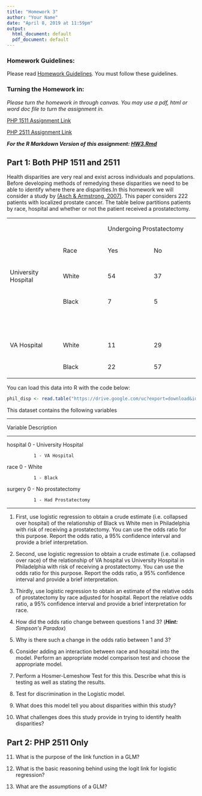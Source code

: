 ```yaml
---
title: "Homework 3"
author: "Your Name"
date: "April 8, 2019 at 11:59pm"
output:
  html_document: default
  pdf_document: default
---
```




### Homework Guidelines:

Please read [Homework Guidelines](../homework/guidelines.html). You must follow these guidelines. 


### Turning the Homework in:

*Please turn the homework in through canvas. You may use a pdf, html or word doc file to turn the assignment in.*

[PHP 1511 Assignment Link](https://canvas.brown.edu/courses/1077969/assignments/7723029)

[PHP 2511 Assignment Link](https://canvas.brown.edu/courses/1077129/assignments/7723047)


***For the R Markdown Version of this assignment: [HW3.Rmd](../homework/hw3.Rmd)***


## Part 1: Both PHP 1511 and 2511 

Health disparities are very real and exist across individuals and populations. Before developing methods of remedying these disparities we need to be able to identify where there are disparities.In this homework we will consider a study by [(Asch & Armstrong, 2007)](http://www.ncbi.nlm.nih.gov/pubmed/17513818).  This paper considers 222 patients with localized prostate cancer. The table below partitions patients by race, hospital and whether or not the patient received a prostatectomy. 


<table>
<tbody>
<tr>
<td width="234">
<p>&nbsp;</p>
</td>
<td width="234">
<p>&nbsp;</p>
</td>
<td colspan="2" width="468">
<p>Undergoing Prostatectomy</p>
</td>
</tr>
<tr>
<td width="234">
<p>&nbsp;</p>
</td>
<td width="234">
<p>Race</p>
</td>
<td width="234">
<p>Yes</p>
</td>
<td width="234">
<p>No</p>
</td>
</tr>
<tr>
<td width="234">
<p>University Hospital</p>
</td>
<td width="234">
<p>White</p>
</td>
<td width="234">
<p>54</p>
</td>
<td width="234">
<p>37</p>
</td>
</tr>
<tr>
<td width="234">
<p>&nbsp;</p>
</td>
<td width="234">
<p>Black</p>
</td>
<td width="234">
<p>7</p>
</td>
<td width="234">
<p>5</p>
</td>
</tr>
<tr>
<td width="234">
<p>&nbsp;</p>
</td>
<td width="234">
<p>&nbsp;</p>
</td>
<td width="234">
<p>&nbsp;</p>
</td>
<td width="234">
<p>&nbsp;</p>
</td>
</tr>
<tr>
<td width="234">
<p>VA Hospital</p>
</td>
<td width="234">
<p>White</p>
</td>
<td width="234">
<p>11</p>
</td>
<td width="234">
<p>29</p>
</td>
</tr>
<tr>
<td width="234">
<p>&nbsp;</p>
</td>
<td width="234">
<p>Black</p>
</td>
<td width="234">
<p>22</p>
</td>
<td width="234">
<p>57</p>
</td>
</tr>
</tbody>
</table>



You can load this data into R with the code below:



```r
phil_disp <- read.table("https://drive.google.com/uc?export=download&id=0B8CsRLdwqzbzOXlIRl9VcjNJRFU", header=TRUE, sep=",")
```

This dataset contains the following variables

---------------------------------------------
Variable      Description
------------  -------------------------------
hospital      0 - University Hospital

              1 - VA Hospital

race          0 - White

              1 - Black
              
surgery       0 - No prostatectomy

              1 - Had Prostatectomy
---------------------------------------------

1. First, use logistic regression to obtain a crude estimate (i.e. collapsed over hospital) of the relationship of Black vs White men in Philadelphia with risk of receiving a prostatectomy. You can use the odds ratio for this purpose. Report the odds ratio, a 95% confidence interval and provide a brief interpretation. 

2. Second, use logistic regression to obtain a crude estimate (i.e. collapsed over race) of the relationship of VA hospital vs University Hospital in Philadelphia with risk of receiving a prostatectomy. You can use the odds ratio for this purpose. Report the odds ratio, a 95% confidence interval and provide a brief interpretation.  

3. Thirdly, use logistic regression to obtain an estimate of the relative odds of prostatectomy by race adjusted for hospital. Report the relative odds ratio, a 95% confidence interval and provide a brief interpretation for race. 

4. How did the odds ratio change between questions 1 and 3? (***Hint:*** *Simpson's Paradox*)

5. Why is there such a change in the odds ratio between 1 and 3?



6. Consider adding an interaction between race and hospital into the model. Perform an appropriate model comparison test and choose the appropriate model. 

7. Perform a Hosmer-Lemeshow Test for this this. Describe what this is testing as well as stating the results. 

8. Test for discrimination in the Logistic model. 

9. What does this model tell you about disparities within this study?

10. What challenges does this study provide in trying to identify health disparities?




## Part 2: PHP 2511 Only

11. What is the purpose of the link function in a GLM? 

12. What is the basic reasoning behind using the logit link for logistic regression? 

13. What are the assumptions of a GLM?

